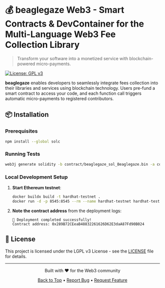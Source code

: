 # 💰 beaglegaze Web3 - Smart Contracts & DevContainer for the Multi-Language Web3 Fee Collection Library

> Transform your software into a monetized service with blockchain-powered micro-payments.

[![License: GPL v3](https://img.shields.io/badge/License-LGPLv3-blue.svg)](LICENSE)

**beaglegaze** enables developers to seamlessly integrate fees collection into their libraries and services using blockchain technology. Users pre-fund a smart contract to access your code, and each function call triggers automatic micro-payments to registered contributors.

## 📦 Installation

### Prerequisites

```bash
npm install --global solc
```

### Running Tests

```bash
web3j generate solidity -b contract/beaglegaze_sol_Beaglegaze.bin -a contract/beaglegaze_sol_Beaglegaze.abi -o tests/src/main/java -p web3.beaglegaze
```

### Local Development Setup

1. **Start Ethereum testnet**:
   ```bash
   docker buildx build -t hardhat-testnet .
   docker run -d -p 8545:8545 --rm --name hardhat-testnet hardhat-testnet
   ```

2. **Note the contract address** from the deployment logs:
   ```
   🎉 Deployment completed successfully!
   Contract address: 0x289B72CEeaB48832261626D62E3daA87Fd90B024
   ```

## 📄 License

This project is licensed under the LGPL v3 License - see the [LICENSE](LICENSE) file for details.

---

<div align="center">
  <p>Built with ❤️ for the Web3 community</p>
  <p>
    <a href="#top">Back to Top</a> •
    <a href="https://github.com/steffenboe/beaglegaze/issues">Report Bug</a> •
    <a href="https://github.com/steffenboe/beaglegaze/issues">Request Feature</a>
  </p>
</div>